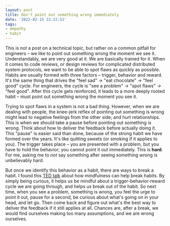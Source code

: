 ```yaml
---
layout: post
title: Don't point out something wrong immediately
date: '2022-02-15 22:22:52'
tags:
- empathy
- habit
---
```


This is not a post on a technical topic, but rather on a common pitfall for engineers – we like to point out something wrong the moment we see it. Understandably, we are very good at it. We are basically trained for it. When it comes to code reviews, or design reviews for complicated distributed system protocols, we want to be able to spot flaws as quickly as possible. Habits are usually formed with three factors – trigger, behavior and reward. It's the same thing that drives the "feel sad" -\> "eat chocolate" -\> "feel good" cycle. For engineers, the cycle is "see a problem" -\> "spot flaws" -\> "feel good". After this cycle gets reinforced, it leads to a more deeply rooted habit – must point out something wrong the moment you see it.

Trying to spot flaws in a system is not a bad thing. However, when we are dealing with people, the knee-jerk reflex of pointing out something is wrong might lead to negative feelings from the other side; and hurt relationships. This is when we should take a pause before pointing out something is wrong. Think about how to deliver the feedback before actually doing it. This "pause" is easier said than done, because of the strong habit we have formed over the years. It's like quitting sweets (or smoking if it applies to you). The trigger takes place – you are presented with a problem, but you have to hold the behavior; you cannot point it out immediately. This is **hard**. For me, asking me to _not_ say something after seeing something wrong is unbelievably hard.

But once we identify this behavior as a habit, there are ways to break a habit. I found this [TED talk]( https://www.youtube.com/watch?v=-moW9jvvMr4&list=PL79A8suCuHLCNk_WNP9EuKROeWg5QwPOP&index=15) about how mindfulness can help break habits. By simply being curious, it helps us be mindful about a trigger-behavior-reward cycle we are going through, and helps us break out of the habit. So next time, when you see a problem, something is wrong, you feel the urge to point it out, pause for a second, be curious about what's going on in your head, and let go. Then come back and figure out what's the best way to deliver the feedback if it still applies at all. Chances are, after a break, we would find ourselves making too many assumptions, and we are wrong ourselves.

